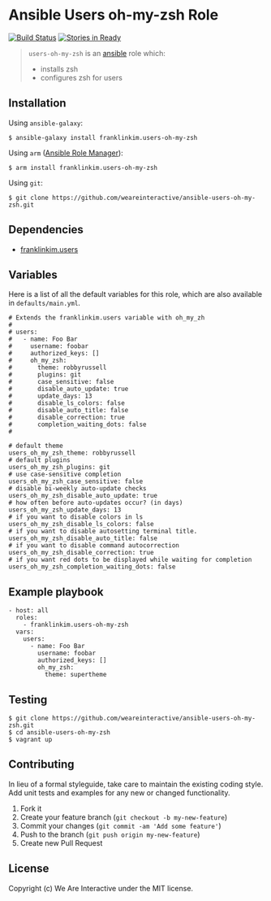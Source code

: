 # Ansible Users oh-my-zsh Role

[![Build Status](https://travis-ci.org/weareinteractive/ansible-users-oh-my-zsh.png?branch=master)](https://travis-ci.org/weareinteractive/ansible-users-oh-my-zsh)
[![Stories in Ready](https://badge.waffle.io/weareinteractive/ansible-users-oh-my-zsh.svg?label=ready&title=Ready)](http://waffle.io/weareinteractive/ansible-users-oh-my-zsh)

> `users-oh-my-zsh` is an [ansible](http://www.ansible.com) role which: 
> 
> * installs zsh
> * configures zsh for users

## Installation

Using `ansible-galaxy`:

```
$ ansible-galaxy install franklinkim.users-oh-my-zsh
```

Using `arm` ([Ansible Role Manager](https://github.com/mirskytech/ansible-role-manager/)):

```
$ arm install franklinkim.users-oh-my-zsh
```

Using `git`:

```
$ git clone https://github.com/weareinteractive/ansible-users-oh-my-zsh.git
```

## Dependencies

* [franklinkim.users](https://github.com/weareinteractive/ansible-users)

## Variables

Here is a list of all the default variables for this role, which are also available in `defaults/main.yml`.

```
# Extends the franklinkim.users variable with oh_my_zh
#
# users:
#   - name: Foo Bar
#     username: foobar
#     authorized_keys: []
#     oh_my_zsh:
#       theme: robbyrussell
#       plugins: git
#       case_sensitive: false
#       disable_auto_update: true
#       update_days: 13
#       disable_ls_colors: false
#       disable_auto_title: false
#       disable_correction: true
#       completion_waiting_dots: false
#

# default theme
users_oh_my_zsh_theme: robbyrussell
# default plugins
users_oh_my_zsh_plugins: git
# use case-sensitive completion
users_oh_my_zsh_case_sensitive: false
# disable bi-weekly auto-update checks
users_oh_my_zsh_disable_auto_update: true
# how often before auto-updates occur? (in days)
users_oh_my_zsh_update_days: 13
# if you want to disable colors in ls
users_oh_my_zsh_disable_ls_colors: false
# if you want to disable autosetting terminal title.
users_oh_my_zsh_disable_auto_title: false
# if you want to disable command autocorrection
users_oh_my_zsh_disable_correction: true
# if you want red dots to be displayed while waiting for completion
users_oh_my_zsh_completion_waiting_dots: false
```

## Example playbook

```
- host: all
  roles: 
    - franklinkim.users-oh-my-zsh
  vars:
    users:
      - name: Foo Bar
        username: foobar
        authorized_keys: []
        oh_my_zsh:
          theme: supertheme
```

## Testing

```
$ git clone https://github.com/weareinteractive/ansible-users-oh-my-zsh.git
$ cd ansible-users-oh-my-zsh
$ vagrant up
```

## Contributing
In lieu of a formal styleguide, take care to maintain the existing coding style. Add unit tests and examples for any new or changed functionality.

1. Fork it
2. Create your feature branch (`git checkout -b my-new-feature`)
3. Commit your changes (`git commit -am 'Add some feature'`)
4. Push to the branch (`git push origin my-new-feature`)
5. Create new Pull Request

## License
Copyright (c) We Are Interactive under the MIT license.
